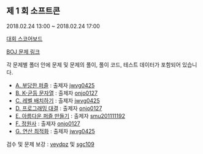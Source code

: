 ## 제 1 회 소프트콘

2018.02.24 13:00 ~ 2018.02.24 17:00

[대회 스코어보드](https://www.acmicpc.net/contest/board/271)

[BOJ 문제 링크](https://www.acmicpc.net/category/detail/1843)

각 문제별 폴더 안에 문제 및 문제의 풀이, 풀이 코드, 테스트 데이터가 포함되어 있습니다.

- [A. 부당한 퍼즐](A.%20부당한%20퍼즐) : 출제자 [jwvg0425](https://acmicpc.net/user/jwvg0425)
- [B. K-균등 문자열](B.%20K-균등%20문자열) : 출제자 [onjo0127](https://acmicpc.net/user/onjo0127)
- [C. 레벨 배치하기](C.%20레벨%20배치하기) : 출제자 [jwvg0425](https://acmicpc.net/user/jwvg0425)
- [D. 프로그래밍 대결](D.%20프로그래밍%20대결) : 출제자 [onjo0127](https://acmicpc.net/user/onjo0127)
- [E. 아름다운 퍼즐 만들기](E.%20아름다운%20퍼즐%20만들기) : 출제자 [smu201111192](https://acmicpc.net/user/smu201111192)
- [F. 정원사](F.%20정원사) : 출제자 [onjo0127](https://acmicpc.net/user/onjo0127)
- [G. 연산 최적화](G.%20연산%20최적화) : 출제자 [jwvg0425](https://acmicpc.net/user/jwvg0425)

검수 및 문제 보강 : [veydpz](https://acmicpc.net/user/veydpz) 및 [sgc109](https://acmicpc.net/user/sgc109)
